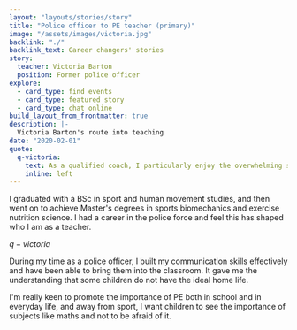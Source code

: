 ```yaml
---
layout: "layouts/stories/story"
title: "Police officer to PE teacher (primary)"
image: "/assets/images/victoria.jpg"
backlink: "./"
backlink_text: Career changers' stories
story:
  teacher: Victoria Barton
  position: Former police officer
explore:
  - card_type: find events
  - card_type: featured story
  - card_type: chat online
build_layout_from_frontmatter: true
description: |-
  Victoria Barton's route into teaching
date: "2020-02-01"
quote:
  q-victoria:
    text: As a qualified coach, I particularly enjoy the overwhelming satisfaction I get when a child I've been teaching has mastered a skill.
    inline: left
---
```


I graduated with a BSc in sport and human movement studies, and then went on to achieve Master's degrees in sports biomechanics and exercise nutrition science. I had a career in the police force and feel this has shaped who I am as a teacher.

$q-victoria$

During my time as a police officer, I built my communication skills effectively and have been able to bring them into the classroom. It gave me the understanding that some children do not have the ideal home life.

I'm really keen to promote the importance of PE both in school and in everyday life, and away from sport, I want children to see the importance of subjects like maths and not to be afraid of it.

